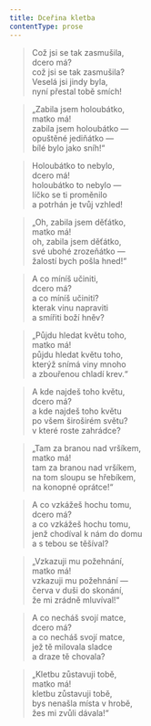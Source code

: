 ```yaml
---
title: Dceřina kletba
contentType: prose
---
```


> Což jsi se tak zasmušila,  
> dcero má?  
> což jsi se tak zasmušila?  
> Veselá jsi jindy byla,  
> nyní přestal tobě smích!

> „Zabila jsem holoubátko,  
> matko má!  
> zabila jsem holoubátko —  
> opuštěné jediňátko —  
> bílé bylo jako sníh!“

> Holoubátko to nebylo,  
> dcero má!  
> holoubátko to nebylo —  
> líčko se ti proměnilo  
> a potrhán je tvůj vzhled!

> „Oh, zabila jsem děťátko,  
> matko má!  
> oh, zabila jsem děťátko,  
> své ubohé zrozeňátko —  
> žalostí bych pošla hned!“

> A co míníš učiniti,  
> dcero má?  
> a co míníš učiniti?  
> kterak vinu napraviti  
> a smířiti boží hněv?

> „Půjdu hledat květu toho,  
> matko má!  
> půjdu hledat květu toho,  
> kterýž snímá viny mnoho  
> a zbouřenou chladí krev.“

> A kde najdeš toho květu,  
> dcero má?  
> a kde najdeš toho květu  
> po všem široširém světu?  
> v které roste zahrádce?

> „Tam za branou nad vršíkem,  
> matko má!  
> tam za branou nad vršíkem,  
> na tom sloupu se hřebíkem,  
> na konopné oprátce!“

> A co vzkážeš hochu tomu,  
> dcero má?  
> a co vzkážeš hochu tomu,  
> jenž chodíval k nám do domu  
> a s tebou se těšíval?

> „Vzkazuji mu požehnání,  
> matko má!  
> vzkazuji mu požehnání —  
> červa v duši do skonání,  
> že mi zrádně mluvíval!“

> A co necháš svojí matce,  
> dcero má?  
> a co necháš svojí matce,  
> jež tě milovala sladce  
> a draze tě chovala?

> „Kletbu zůstavuji tobě,  
> matko má!  
> kletbu zůstavuji tobě,  
> bys nenašla místa v hrobě,  
> žes mi zvůli dávala!“
